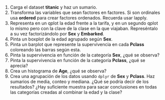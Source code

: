 1. Carga el dataset **titanic** y haz un sumario.
2. Transforma las variables que sean factores en factores. Si son ordinales usa **ordered** para crear factores ordenados. Recuerda usar lapply.
3. Representa en un qplot la edad frente a la tarifa, y en un segundo qplot lo mismo pero con la clave de la clase en la que viajaban. Represéntalo a su vez factorizándolo por **Sex** y **Embarked**.
4. Pinta un boxplot de la edad agrupado según **Sex**.
5. Pinta un barplot que represente la supervivencia en cada **Pclass** coloreando las barras según esta.
6. Pinta la supervivencia en función de la categoría **Sex**, ¿qué se observa?
7. Pinta la supervivencia en función de la categoría **Pclass**, ¿qué se aprecia?
8. Crea un histograma de **Age**, ¿qué se observa?
9. Crea una agrupación de los datos usando `dplyr` de **Sex**  y **Pclass**. Haz sumarios de media, conteo y mediana. ¿Qué se podría decir de los resultados? ¿Hay suficiente muestra para sacar conclusiones en todas las categorías creadas al combinar la edad y la clase?
